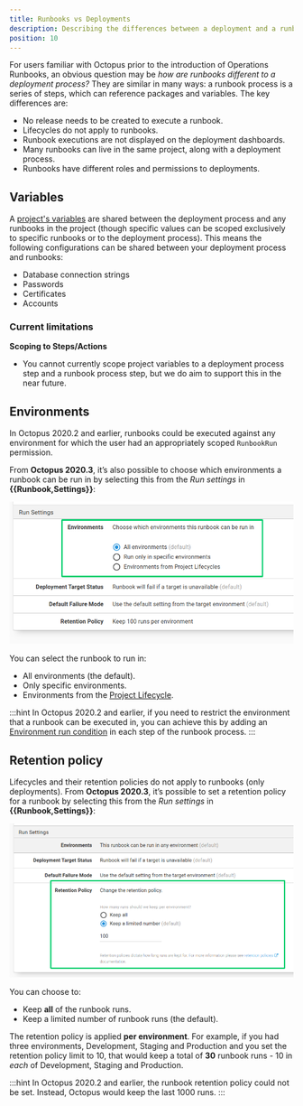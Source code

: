 ```yaml
---
title: Runbooks vs Deployments
description: Describing the differences between a deployment and a runbook.
position: 10
---
```


For users familiar with Octopus prior to the introduction of Operations Runbooks, an obvious question may be _how are runbooks different to a deployment process?_  They are similar in many ways: a runbook process is a series of steps, which can reference packages and variables. The key differences are:

- No release needs to be created to execute a runbook.
- Lifecycles do not apply to runbooks.
- Runbook executions are not displayed on the deployment dashboards.
- Many runbooks can live in the same project, along with a deployment process.
- Runbooks have different roles and permissions to deployments.

## Variables

A [project's variables](/docs/projects/variables/index.md) are shared between the deployment process and any runbooks in the project (though specific values can be scoped exclusively to specific runbooks or to the deployment process). This means the following configurations can be shared between your deployment process and runbooks:
- Database connection strings
- Passwords
- Certificates
- Accounts

### Current limitations

**Scoping to Steps/Actions**
- You cannot currently scope project variables to a deployment process step and a runbook process step, but we do aim to support this in the near future.

## Environments

In Octopus 2020.2 and earlier, runbooks could be executed against any environment for which the user had an appropriately scoped `RunbookRun` permission.

From **Octopus 2020.3**, it’s also possible to choose which environments a runbook can be run in by selecting this from the *Run settings* in **{{Runbook,Settings}}**:

![Runbook environments choice](runbook-runsettings-environments.png "width=500")

You can select the runbook to run in:
- All environments (the default).
- Only specific environments.
- Environments from the [Project Lifecycle](/docs/deployment-process/lifecycles/index.md).

:::hint
In Octopus 2020.2 and earlier, if you need to restrict the environment that a runbook can be executed in, you can achieve this by adding an [Environment run condition](docs/deployment-process/conditions#environments) in each step of the runbook process.
:::

## Retention policy

Lifecycles and their retention policies do not apply to runbooks (only deployments). From **Octopus 2020.3**, it’s possible to set a retention policy for a runbook by selecting this from the *Run settings* in **{{Runbook,Settings}}**:

![Runbook retention policies](runbook-runsettings-retention.png "width=500")

You can choose to:
- Keep **all** of the runbook runs.
- Keep a limited number of runbook runs (the default).

The retention policy is applied **per environment**. For example, if you had three environments, Development, Staging and Production and you set the retention policy limit to 10, that would keep a total of **30** runbook runs - 10 in *each* of Development, Staging and Production.

:::hint
In Octopus 2020.2 and earlier, the runbook retention policy could not be set. Instead, Octopus would keep the last 1000 runs.
:::